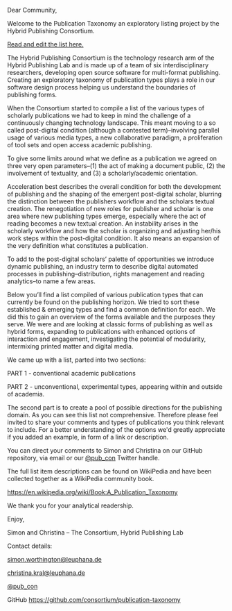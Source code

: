 Dear Community,

Welcome to the Publication Taxonomy an exploratory listing project by
the Hybrid Publishing Consortium.

[Read and edit the list here.](https://github.com/consortium/publication-taxonomy/blob/master/EDITME_taxonomy_master.md#list)

The Hybrid Publishing Consortium is the technology research arm of the
Hybrid Publishing Lab and is made up of a team of six interdisciplinary
researchers, developing open source software for multi-format
publishing. Creating an exploratory taxonomy of publication types plays
a role in our software design process helping us understand the
boundaries of publishing forms.

When the Consortium started to compile a list of the various types of
scholarly publications we had to keep in mind the challenge of a
continuously changing technology landscape. This meant moving to a so
called post-digital condition (although a contested term)–involving
parallel usage of various media types, a new collaborative paradigm, a
proliferation of tool sets and open access academic publishing.

To give some limits around what we define as a publication we agreed on
three very open parameters–(1) the act of making a document public, (2)
the involvement of textuality, and (3) a scholarly/academic orientation.

Acceleration best describes the overall condition for both the
development of publishing and the shaping of the emergent post-digital
scholar, blurring the distinction between the publishers workflow and
the scholars textual creation. The renegotiation of new roles for
publisher and scholar is one area where new publishing types emerge,
especially where the act of reading becomes a new textual creation. An
instability arises in the scholarly workflow and how the scholar is
organizing and adjusting her/his work steps within the post-digital
condition. It also means an expansion of the very definition what
constitutes a publication.

To add to the post-digital scholars’ palette of opportunities we
introduce dynamic publishing, an industry term to describe digital
automated processes in publishing–distribution, rights management and
reading analytics–to name a few areas.

Below you’ll find a list compiled of various publication types that can
currently be found on the publishing horizon. We tried to sort these
established & emerging types and find a common definition for each. We
did this to gain an overview of the forms available and the purposes
they serve. We were and are looking at classic forms of publishing as
well as hybrid forms, expanding to publications with enhanced options of
interaction and engagement, investigating the potential of modularity,
intermixing printed matter and digital media.

We came up with a list, parted into two sections:

PART 1 - conventional academic publications

PART 2 - unconventional, experimental types, appearing within and
outside of academia.

The second part is to create a pool of possible directions for the
publishing domain. As you can see this list not comprehensive. Therefore
please feel invited to share your comments and types of publications you
think relevant to include. For a better understanding of the options
we'd greatly appreciate if you added an example, in form of a link or
description.

You can direct your comments to Simon and Christina on our GitHub
repository, via email or our [@pub_con](http://https://twitter.com/pub_con) Twitter handle.

The full list item descriptions can be found on WikiPedia and have been collected together as a WikiPedia community book. 

https://en.wikipedia.org/wiki/Book:A_Publication_Taxonomy

We thank you for your analytical readership.

Enjoy,

Simon and Christina – The Consortium, Hybrid Publishing Lab

Contact details:

simon.worthington@leuphana.de

christina.kral@leuphana.de

[@pub_con](http://https://twitter.com/pub_con)

GitHub
https://github.com/consortium/publication-taxonomy
